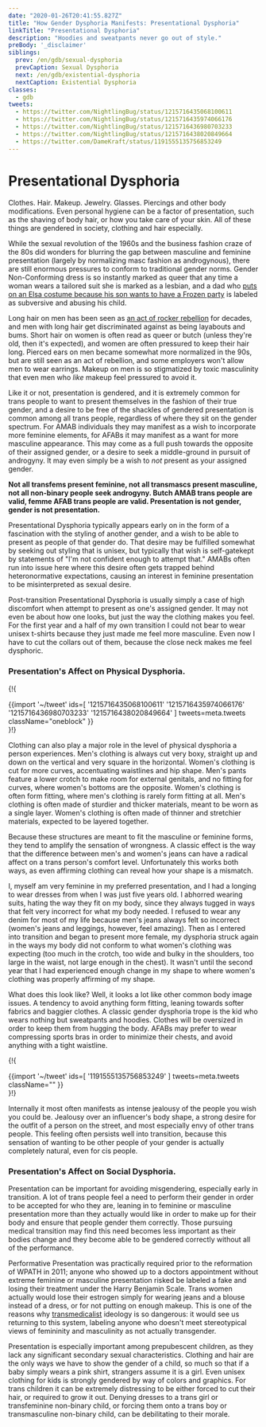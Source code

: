 ```yaml
---
date: "2020-01-26T20:41:55.827Z"
title: "How Gender Dysphoria Manifests: Presentational Dysphoria"
linkTitle: "Presentational Dysphoria"
description: "Hoodies and sweatpants never go out of style."
preBody: '_disclaimer'
siblings:
  prev: /en/gdb/sexual-dysphoria
  prevCaption: Sexual Dysphoria
  next: /en/gdb/existential-dysphoria
  nextCaption: Existential Dysphoria
classes:
  - gdb
tweets:
  - https://twitter.com/NightlingBug/status/1215716435068100611
  - https://twitter.com/NightlingBug/status/1215716435974066176
  - https://twitter.com/NightlingBug/status/1215716436980703233
  - https://twitter.com/NightlingBug/status/1215716438020849664
  - https://twitter.com/DameKraft/status/1191555135756853249
---
```


# Presentational Dysphoria

Clothes. Hair. Makeup. Jewelry. Glasses. Piercings and other body modifications. Even personal hygiene can be a factor of presentation, such as the shaving of body hair, or how you take care of your skin. All of these things are gendered in society, clothing and hair especially.

While the sexual revolution of the 1960s and the business fashion craze of the 80s did wonders for blurring the gap between masculine and feminine presentation (largely by normalizing masc fashion as androgynous), there are still enormous pressures to conform to traditional gender norms. Gender Non-Conforming dress is so instantly marked as queer that any time a woman wears a tailored suit she is marked as a lesbian, and a dad who [puts on an Elsa costume because his son wants to have a Frozen party](https://twitter.com/cbsnews/status/1088441623846023168?lang=en) is labeled as subversive and abusing his child.

Long hair on men has been seen as [an act of rocker rebellion](https://www.youtube.com/watch?v=PbAoXw_DqvM) for decades, and men with long hair get discriminated against as being layabouts and bums. Short hair on women is often read as queer or butch (unless they're old, then it's expected), and women are often pressured to keep their hair long. Pierced ears on men became somewhat more normalized in the 90s, but are still seen as an act of rebellion, and some employers won't allow men to wear earrings. Makeup on men is so stigmatized by toxic masculinity that even men who *like* makeup feel pressured to avoid it.

Like it or not, presentation is gendered, and it is extremely common for trans people to want to present themselves in the fashion of their true gender, and a desire to be free of the shackles of gendered presentation is common among all trans people, regardless of where they sit on the gender spectrum. For AMAB individuals they may manifest as a wish to incorporate more feminine elements, for AFABs it may manifest as a want for more masculine appearance. This may come as a full push towards the opposite of their assigned gender, or a desire to seek a middle-ground in pursuit of androgyny. It may even simply be a wish to *not* present as your assigned gender.

**Not all transfems present feminine, not all transmascs present masculine, not all non-binary people seek androgyny. Butch AMAB trans people are valid, femme AFAB trans people are valid. Presentation is not gender, gender is not presentation.**

Presentational Dysphoria typically appears early on in the form of a fascination with the styling of another gender, and a wish to be able to present as people of that gender do. That desire may be fulfilled somewhat by seeking out styling that is unisex, but typically that wish is self-gatekept by statements of "I'm not confident enough to attempt that." AMABs often run into issue here where this desire often gets trapped behind heteronormative expectations, causing an interest in feminine presentation to be misinterpreted as sexual desire.

Post-transition Presentational Dysphoria is usually simply a case of high discomfort when attempt to present as one's assigned gender. It may not even be about how one looks, but just the way the clothing makes you feel. For the first year and a half of my own transition I could not bear to wear unisex t-shirts because they just made me feel more masculine. Even now I have to cut the collars out of them, because the close neck makes me feel dysphoric.

### Presentation's Affect on Physical Dysphoria.

{!{ <div class="gutter">{{import '~/tweet' ids=[
  '1215716435068100611'
  '1215716435974066176'
  '1215716436980703233'
  '1215716438020849664'
] tweets=meta.tweets className="oneblock" }}</div> }!}

Clothing can also play a major role in the level of physical dysphoria a person experiences. Men's clothing is always cut very boxy, straight up and down on the vertical and very square in the horizontal. Women's clothing is cut for more curves, accentuating waistlines and hip shape. Men's pants feature a lower crotch to make room for external genitals, and no fitting for curves, where women's bottoms are the opposite. Women's clothing is often form fitting, where men's clothing is rarely form fitting at all. Men's clothing is often made of sturdier and thicker materials, meant to be worn as a single layer. Women's clothing is often made of thinner and stretchier materials, expected to be layered together.

Because these structures are meant to fit the masculine or feminine forms, they tend to amplify the sensation of wrongness. A classic effect is the way that the difference between men's and women's jeans can have a radical affect on a trans person's comfort level. Unfortunately this works both ways, as even affirming clothing can reveal how your shape is a mismatch.

I, myself am very feminine in my preferred presentation, and I had a longing to wear dresses from when I was just five years old. I abhorred wearing suits, hating the way they fit on my body, since they always tugged in ways that felt very incorrect for what my body needed. I refused to wear any denim for most of my life because men's jeans always felt so incorrect (women's jeans and leggings, however, feel amazing). Then as I entered into transition and began to present more female, my dysphoria struck again in the ways my body did not conform to what women's clothing was expecting (too much in the crotch, too wide and bulky in the shoulders, too large in the waist, not large enough in the chest). It wasn't until the second year that I had experienced enough change in my shape to where women's clothing was properly affirming of my shape.

What does this look like? Well, it looks a lot like other common body image issues. A tendency to avoid anything form fitting, leaning towards softer fabrics and baggier clothes. A classic gender dysphoria trope is the kid who wears nothing but sweatpants and hoodies. Clothes will be oversized in order to keep them from hugging the body. AFABs may prefer to wear compressing sports bras in order to minimize their chests, and avoid anything with a tight waistline.

{!{ <div class="gutter">{{import '~/tweet' ids=[
  '1191555135756853249'
] tweets=meta.tweets className="" }}</div> }!}

Internally it most often manifests as intense jealousy of the people you wish you could be. Jealousy over an influencer's body shape, a strong desire for the outfit of a person on the street, and most especially envy of other trans people. This feeling often persists well into transition, because this sensation of wanting to be other people of your gender is actually completely natural, even for cis people.


### Presentation's Affect on Social Dysphoria.

Presentation can be important for avoiding misgendering, especially early in transition. A lot of trans people feel a need to perform their gender in order to be accepted for who they are, leaning in to feminine or masculine presentation more than they actually would like in order to make up for their body and ensure that people gender them correctly. Those pursuing medical transition may find this need becomes less important as their bodies change and they become able to be gendered correctly without all of the performance.

Performative Presentation was practically required prior to the reformation of WPATH in 2011; anyone who showed up to a doctors appointment without extreme feminine or masculine presentation risked be labeled a fake and losing their treatment under the Harry Benjamin Scale. Trans women actually would lose their estrogen simply for wearing jeans and a blouse instead of a dress, or for not putting on enough makeup. This is one of the reasons why [transmedicalist](https://en.wikipedia.org/wiki/Transmedicalism) ideology is so dangerous: it would see us returning to this system, labeling anyone who doesn't meet stereotypical views of femininity and masculinity as not actually transgender.

Presentation is especially important among prepubescent children, as they lack any significant secondary sexual characteristics. Clothing and hair are the only ways we have to show the gender of a child, so much so that if a baby simply wears a pink shirt, strangers assume it is a girl. Even unisex clothing for kids is strongly gendered by way of colors and graphics. For trans children it can be extremely distressing to be either forced to cut their hair, or required to grow it out. Denying dresses to a trans girl or transfeminine non-binary child, or forcing them onto a trans boy or transmasculine non-binary child, can be debilitating to their morale.
